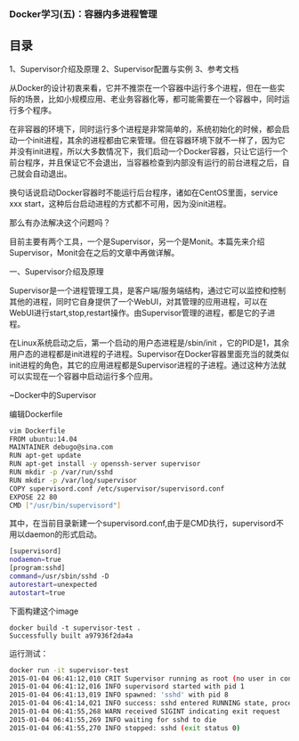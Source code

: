 ### Docker学习(五)：容器内多进程管理

## 目录
1、Supervisor介绍及原理
2、Supervisor配置与实例
3、参考文档

从Docker的设计初衷来看，它并不推崇在一个容器中运行多个进程，但在一些实际的场景，比如小规模应用、老业务容器化等，都可能需要在一个容器中，同时运行多个程序。

<!-- more -->

在非容器的环境下，同时运行多个进程是非常简单的，系统初始化的时候，都会启动一个init进程，其余的进程都由它来管理。但在容器环境下就不一样了，因为它并没有init进程，所以大多数情况下，我们启动一个Docker容器，只让它运行一个前台程序，并且保证它不会退出，当容器检查到内部没有运行的前台进程之后，自己就会自动退出。


换句话说启动Docker容器时不能运行后台程序，诸如在CentOS里面，service xxx start，这种后台启动进程的方式都不可用，因为没init进程。

那么有办法解决这个问题吗？

目前主要有两个工具，一个是Supervisor，另一个是Monit。本篇先来介绍Supervisor，Monit会在之后的文章中再做详解。


一、Supervisor介绍及原理

Supervisor是一个进程管理工具，是客户端/服务端结构，通过它可以监控和控制其他的进程，同时它自身提供了一个WebUI，对其管理的应用进程，可以在WebUI进行start,stop,restart操作。由Supervisor管理的进程，都是它的子进程。

在Linux系统启动之后，第一个启动的用户态进程是/sbin/init ，它的PID是1，其余用户态的进程都是init进程的子进程。Supervisor在Docker容器里面充当的就类似init进程的角色，其它的应用进程都是Supervisor进程的子进程。通过这种方法就可以实现在一个容器中启动运行多个应用。



~Docker中的Supervisor

编辑Dockerfile

```bash
vim Dockerfile
FROM ubuntu:14.04
MAINTAINER debugo@sina.com
RUN apt-get update
RUN apt-get install -y openssh-server supervisor
RUN mkdir -p /var/run/sshd
RUN mkdir -p /var/log/supervisor
COPY supervisord.conf /etc/supervisor/supervisord.conf
EXPOSE 22 80
CMD ["/usr/bin/supervisord"]
```
其中，在当前目录新建一个supervisord.conf,由于是CMD执行，supervisord不用以daemon的形式启动。

```bash
[supervisord]
nodaemon=true
[program:sshd]
command=/usr/sbin/sshd -D
autorestart=unexpected
autostart=true
```

下面构建这个image

```
docker build -t supervisor-test .
Successfully built a97936f2da4a
```

运行测试：

```bash
docker run -it supervisor-test
2015-01-04 06:41:12,010 CRIT Supervisor running as root (no user in config file)
2015-01-04 06:41:12,016 INFO supervisord started with pid 1
2015-01-04 06:41:13,019 INFO spawned: 'sshd' with pid 8
2015-01-04 06:41:14,021 INFO success: sshd entered RUNNING state, process has stayed up for > than 1 seconds (startsecs)
2015-01-04 06:41:55,268 WARN received SIGINT indicating exit request
2015-01-04 06:41:55,269 INFO waiting for sshd to die
2015-01-04 06:41:55,270 INFO stopped: sshd (exit status 0)
```


